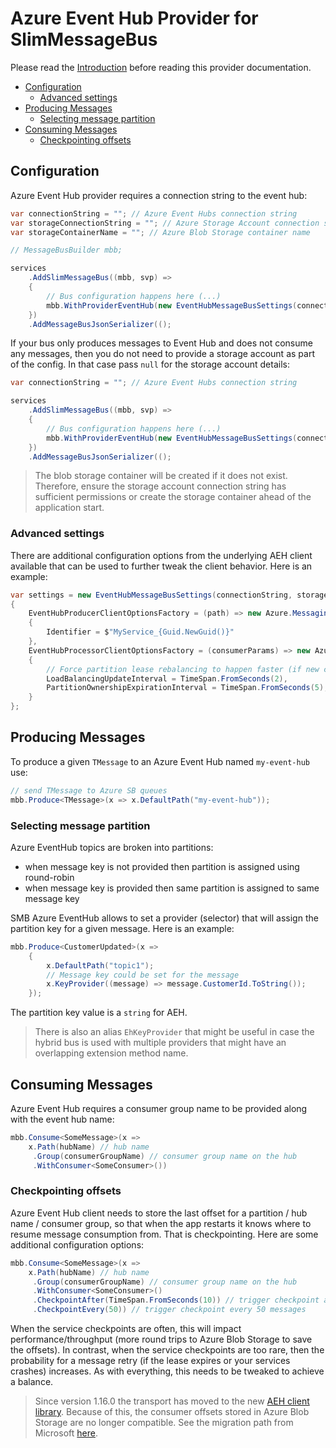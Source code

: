 # Azure Event Hub Provider for SlimMessageBus  <!-- omit in toc -->

Please read the [Introduction](intro.md) before reading this provider documentation.

- [Configuration](#configuration)
  - [Advanced settings](#advanced-settings)
- [Producing Messages](#producing-messages)
  - [Selecting message partition](#selecting-message-partition)
- [Consuming Messages](#consuming-messages)
  - [Checkpointing offsets](#checkpointing-offsets)

## Configuration

Azure Event Hub provider requires a connection string to the event hub:

```cs
var connectionString = ""; // Azure Event Hubs connection string
var storageConnectionString = ""; // Azure Storage Account connection string (for the consumer group to store last checkpointed offset of each topic-partition)
var storageContainerName = ""; // Azure Blob Storage container name

// MessageBusBuilder mbb;

services
    .AddSlimMessageBus((mbb, svp) =>
    {
        // Bus configuration happens here (...)
        mbb.WithProviderEventHub(new EventHubMessageBusSettings(connectionString, storageConnectionString, storageContainerName)); // Use Azure Event Hub as provider    
    })
    .AddMessageBusJsonSerializer(();
```

If your bus only produces messages to Event Hub and does not consume any messages, then you do not need to provide a storage account as part of the config. In that case pass `null` for the storage account details:

```cs
var connectionString = ""; // Azure Event Hubs connection string

services
    .AddSlimMessageBus((mbb, svp) =>
    {
        // Bus configuration happens here (...)
        mbb.WithProviderEventHub(new EventHubMessageBusSettings(connectionString, null, null)); // The bus will only be used to publish messages to Azure Event Hub
    })
    .AddMessageBusJsonSerializer(();
```

> The blob storage container will be created if it does not exist. Therefore, ensure the storage account connection string has sufficient permissions or create the storage container ahead of the application start.

### Advanced settings

There are additional configuration options from the underlying AEH client available
that can be used to further tweak the client behavior. Here is an example:

```cs
var settings = new EventHubMessageBusSettings(connectionString, storageConnectionString, storageContainerName)
{
    EventHubProducerClientOptionsFactory = (path) => new Azure.Messaging.EventHubs.Producer.EventHubProducerClientOptions
    {
        Identifier = $"MyService_{Guid.NewGuid()}"
    },
    EventHubProcessorClientOptionsFactory = (consumerParams) => new Azure.Messaging.EventHubs.EventProcessorClientOptions
    {
        // Force partition lease rebalancing to happen faster (if new consumers join they can quickly gain a partition lease)
        LoadBalancingUpdateInterval = TimeSpan.FromSeconds(2),
        PartitionOwnershipExpirationInterval = TimeSpan.FromSeconds(5),
    }
};
```

## Producing Messages

To produce a given `TMessage` to an Azure Event Hub named `my-event-hub` use:

```cs
// send TMessage to Azure SB queues
mbb.Produce<TMessage>(x => x.DefaultPath("my-event-hub")); 
```

### Selecting message partition

Azure EventHub topics are broken into partitions:

- when message key is not provided then partition is assigned using round-robin
- when message key is provided then same partition is assigned to same message key

SMB Azure EventHub allows to set a provider (selector) that will assign the partition key for a given message. Here is an example:

```cs
mbb.Produce<CustomerUpdated>(x => 
    {
        x.DefaultPath("topic1");
        // Message key could be set for the message
        x.KeyProvider((message) => message.CustomerId.ToString());
    });
```

The partition key value is a `string` for AEH.

> There is also an alias `EhKeyProvider` that might be useful in case the hybrid bus is used with multiple providers that might have an overlapping extension method name.

## Consuming Messages

Azure Event Hub requires a consumer group name to be provided along with the event hub name:

```cs
mbb.Consume<SomeMessage>(x => 
    x.Path(hubName) // hub name
     .Group(consumerGroupName) // consumer group name on the hub
     .WithConsumer<SomeConsumer>())
```

### Checkpointing offsets

Azure Event Hub client needs to store the last offset for a partition / hub name / consumer group, so that when the app restarts it knows where to resume message consumption from.
That is checkpointing. Here are some additional configuration options:

```cs
mbb.Consume<SomeMessage>(x => 
    x.Path(hubName) // hub name
     .Group(consumerGroupName) // consumer group name on the hub
     .WithConsumer<SomeConsumer>()
     .CheckpointAfter(TimeSpan.FromSeconds(10)) // trigger checkpoint after 10 seconds 
     .CheckpointEvery(50)) // trigger checkpoint every 50 messages
```

When the service checkpoints are often, this will impact performance/throughput (more round trips to Azure Blob Storage to save the offsets). In contrast, when the service checkpoints are too rare, then the probability for a message retry (if the lease expires or your services crashes) increases. As with everything, this needs to be tweaked to achieve a balance.

> Since version 1.16.0 the transport has moved to the new [AEH client library](https://www.nuget.org/packages/Azure.Messaging.EventHubs/).
> Because of this, the consumer offsets stored in Azure Blob Storage are no longer compatible.
> See the migration path from Microsoft [here](https://github.com/Azure/azure-sdk-for-net/blob/main/sdk/eventhub/Azure.Messaging.EventHubs/MigrationGuide.md#migrating-eventprocessorhost-checkpoints).
